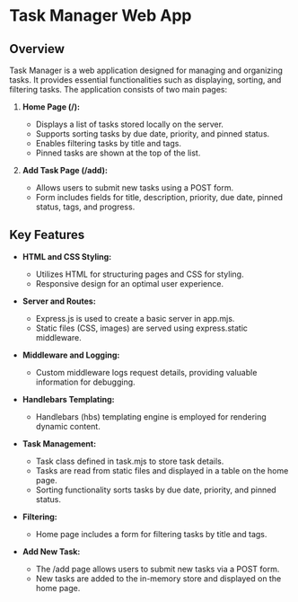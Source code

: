 # Task Manager Web App

## Overview

Task Manager is a web application designed for managing and organizing tasks. It provides essential functionalities such as displaying, sorting, and filtering tasks. The application consists of two main pages:

1. **Home Page (/):**
   - Displays a list of tasks stored locally on the server.
   - Supports sorting tasks by due date, priority, and pinned status.
   - Enables filtering tasks by title and tags.
   - Pinned tasks are shown at the top of the list.

2. **Add Task Page (/add):**
   - Allows users to submit new tasks using a POST form.
   - Form includes fields for title, description, priority, due date, pinned status, tags, and progress.

## Key Features

- **HTML and CSS Styling:**
  - Utilizes HTML for structuring pages and CSS for styling.
  - Responsive design for an optimal user experience.

- **Server and Routes:**
  - Express.js is used to create a basic server in app.mjs.
  - Static files (CSS, images) are served using express.static middleware.

- **Middleware and Logging:**
  - Custom middleware logs request details, providing valuable information for debugging.

- **Handlebars Templating:**
  - Handlebars (hbs) templating engine is employed for rendering dynamic content.

- **Task Management:**
  - Task class defined in task.mjs to store task details.
  - Tasks are read from static files and displayed in a table on the home page.
  - Sorting functionality sorts tasks by due date, priority, and pinned status.

- **Filtering:**
  - Home page includes a form for filtering tasks by title and tags.

- **Add New Task:**
  - The /add page allows users to submit new tasks via a POST form.
  - New tasks are added to the in-memory store and displayed on the home page.



